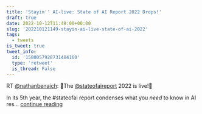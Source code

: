 ```yaml
---
title: 'Stayin'' AI-live: State of AI Report 2022 Drops!'
draft: true
date: 2022-10-12T11:49:00+00:00
slug: '202210121149-stayin-ai-live-state-of-ai-2022'
tags:
  - tweets
is_tweet: true
tweet_info:
  id: '1580057928731484160'
  type: 'retweet'
  is_thread: False
---
```




RT [@nathanbenaich](https://x.com/nathanbenaich): 🪩The [@stateofaireport](https://x.com/stateofaireport) 2022 is live!🪩

In its 5th year, the #stateofai report condenses what you *need* to know in AI res… [continue reading](https://x.com/sytelus/status/1580057928731484160)
